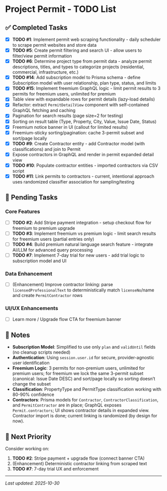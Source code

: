 # Project Permit - TODO List

## ✅ Completed Tasks

- [x] **TODO #1**: Implement permit web scraping functionality - daily scheduler to scrape permit websites and store data
- [x] **TODO #5**: Create permit filtering and search UI - allow users to filter/view permit information
- [x] **TODO #6**: Determine project type from permit data - analyze permit descriptions, titles, and types to categorize projects (residential, commercial, infrastructure, etc.)
- [x] **TODO #14**: Add subscription model to Prisma schema - define Subscription model with user relationship, plan type, status, and limits
- [x] **TODO #15**: Implement freemium GraphQL logic - limit permit results to 3 permits for freemium users, unlimited for premium
- [x] Table view with expandable rows for permit details (lazy-load details)
- [x] Refactor: extract `PermitDetailView` component with self-contained GraphQL fetching and caching
- [x] Pagination for search results (page size=2 for testing)
- [x] Sorting on result table (Type, Property, City, Value, Issue Date, Status)
- [x] Freemium notice banner in UI (callout for limited results)
- [x] Freemium-sticky sorting/pagination: cache 3-permit subset and sort/page locally
- [x] **TODO #9**: Create Contractor entity - add Contractor model (with classifications) and join to Permit
- [x] Expose contractors in GraphQL and render in permit expanded detail view
- [x] **TODO #10**: Populate contractor entities - imported contractors via CSV script
- [x] **TODO #11**: Link permits to contractors - current, intentional approach uses randomized classifier association for sampling/testing

## 🔄 Pending Tasks

### Core Features
- [ ] **TODO #2**: Add Stripe payment integration - setup checkout flow for freemium to premium upgrade
- [ ] **TODO #3**: Implement freemium vs premium logic - limit search results for freemium users (partial entries only)
- [ ] **TODO #4**: Build premium natural language search feature - integrate AI/LLM for advanced query processing
- [ ] **TODO #7**: Implement 7-day trial for new users - add trial logic to subscription model and UI

### Data Enhancement
- [ ] (Enhancement) Improve contractor linking: parse `licensedProfessionalText` to deterministically match `licenseNo`/name and create `PermitContractor` rows

### UI/UX Enhancements
- [ ] Learn more / Upgrade flow CTA for freemium banner

## 📝 Notes

- **Subscription Model**: Simplified to use only `plan` and `validUntil` fields (no cleanup scripts needed)
- **Authentication**: Using `session.user.id` for secure, provider-agnostic user identification
- **Freemium Logic**: 3 permits for non-premium users, unlimited for premium users; for freemium we lock the same 3-permit subset (canonical: Issue Date DESC) and sort/page locally so sorting doesn’t change the subset
- **Classification**: PropertyType and PermitType classification working with 80-90% confidence
- **Contractors**: Prisma models for `Contractor`, `ContractorClassification`, and `PermitContractor` are in place; GraphQL exposes `Permit.contractors`; UI shows contractor details in expanded view. Contractor import is done; current linking is randomized (by design for now).

## 🎯 Next Priority

Consider working on:
1. **TODO #2**: Stripe payment + upgrade flow (connect banner CTA)
2. (Enhancement) Deterministic contractor linking from scraped text
3. **TODO #7**: 7-day trial UX and enforcement

---

*Last updated: 2025-10-30*

